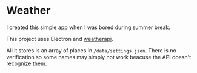 # Weather

I created this simple app when I was bored during summer break.

This project uses Electron and [weatherapi](https://www.weatherapi.com/).

All it stores is an array of places in `/data/settings.json`. There is no verification so some names may simply not work beacuse the API doesn't recognize them.
